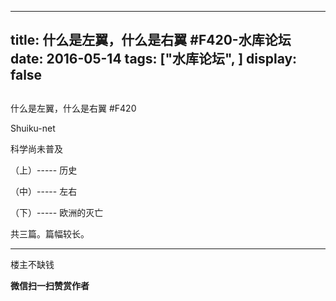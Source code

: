 
---
title:  什么是左翼，什么是右翼 #F420-水库论坛
date: 2016-05-14
tags: ["水库论坛", ]
display: false
---


## 



什么是左翼，什么是右翼 #F420




Shuiku-net




科学尚未普及


（上）----- 历史

（中）----- 左右

（下）----- 欧洲的灭亡



共三篇。篇幅较长。













--------------------------------------------------------------------------------------------------------------------------------------------------------------------------------------------------------------------------------------------------------------------------------------------------------------------------------------------------------------------------------------------------------------------------------

楼主不缺钱


**微信扫一扫赞赏作者**













